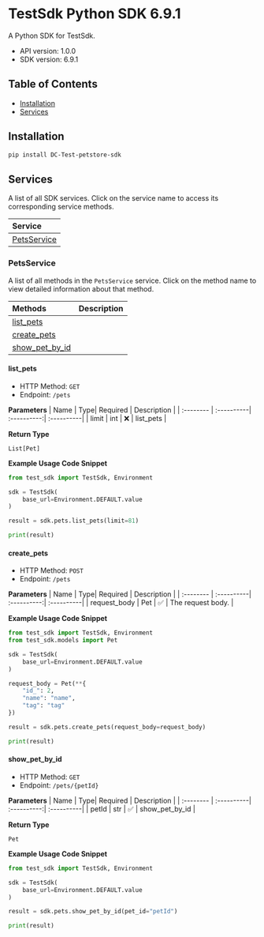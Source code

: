 # TestSdk Python SDK 6.9.1

A Python SDK for TestSdk.

- API version: 1.0.0
- SDK version: 6.9.1

## Table of Contents

- [Installation](#installation)
- [Services](#services)

## Installation

```bash
pip install DC-Test-petstore-sdk
```

## Services

A list of all SDK services. Click on the service name to access its corresponding service methods.

| Service                     |
| :-------------------------- |
| [PetsService](#petsservice) |

### PetsService

A list of all methods in the `PetsService` service. Click on the method name to view detailed information about that method.

| Methods                           | Description |
| :-------------------------------- | :---------- |
| [list_pets](#list_pets)           |             |
| [create_pets](#create_pets)       |             |
| [show_pet_by_id](#show_pet_by_id) |             |

#### **list_pets**

- HTTP Method: `GET`
- Endpoint: `/pets`

**Parameters**
| Name | Type| Required | Description |
| :-------- | :----------| :----------:| :----------|
| limit | int | ❌ | list_pets |

**Return Type**

`List[Pet]`

**Example Usage Code Snippet**

```py
from test_sdk import TestSdk, Environment

sdk = TestSdk(
    base_url=Environment.DEFAULT.value
)

result = sdk.pets.list_pets(limit=81)

print(result)
```

#### **create_pets**

- HTTP Method: `POST`
- Endpoint: `/pets`

**Parameters**
| Name | Type| Required | Description |
| :-------- | :----------| :----------:| :----------|
| request_body | Pet | ✅ | The request body. |

**Example Usage Code Snippet**

```py
from test_sdk import TestSdk, Environment
from test_sdk.models import Pet

sdk = TestSdk(
    base_url=Environment.DEFAULT.value
)

request_body = Pet(**{
    "id_": 2,
    "name": "name",
    "tag": "tag"
})

result = sdk.pets.create_pets(request_body=request_body)

print(result)
```

#### **show_pet_by_id**

- HTTP Method: `GET`
- Endpoint: `/pets/{petId}`

**Parameters**
| Name | Type| Required | Description |
| :-------- | :----------| :----------:| :----------|
| petId | str | ✅ | show_pet_by_id |

**Return Type**

`Pet`

**Example Usage Code Snippet**

```py
from test_sdk import TestSdk, Environment

sdk = TestSdk(
    base_url=Environment.DEFAULT.value
)

result = sdk.pets.show_pet_by_id(pet_id="petId")

print(result)
```
